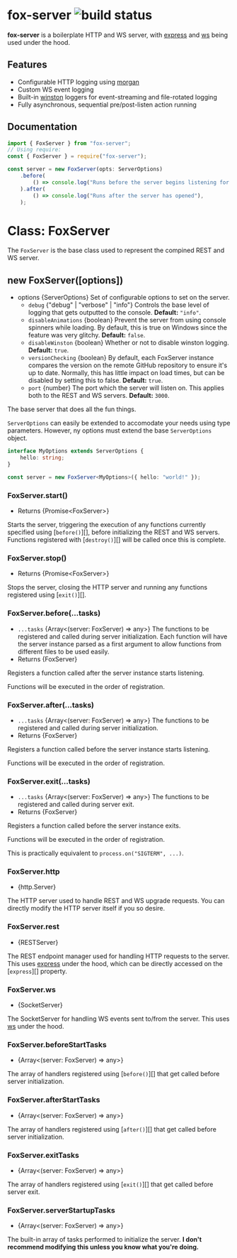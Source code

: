 # fox-server ![build status](https://github.com/orifoxx/fox-server/workflows/Mocha%20Test%20Suite/badge.svg)

**fox-server** is a boilerplate HTTP and WS server, with [express](https://npmjs.com/package/express) and [ws](https://npmjs.com/package/ws) being used under the hood.

## Features

-   Configurable HTTP logging using [morgan](https://npmjs.com/package/morgan)
-   Custom WS event logging
-   Built-in [winston](https://npmjs.com/package/winston) loggers for event-streaming and file-rotated logging
-   Fully asynchronous, sequential pre/post-listen action running

## Documentation

```ts
import { FoxServer } from "fox-server";
// Using require:
const { FoxServer } = require("fox-server");

const server = new FoxServer(opts: ServerOptions)
    .before(
        () => console.log("Runs before the server begins listening for requiests"),
    ).after(
        () => console.log("Runs after the server has opened"),
    );

```

# Class: FoxServer

The `FoxServer` is the base class used to represent the compined REST and WS server.

## new FoxServer([options])

-   options {ServerOptions} Set of configurable options to set on the server.
    -   `debug` {"debug" | "verbose" | "info"} Controls the base level of logging that gets outputted to the console. **Default:** `"info"`.
    -   `disableAnimations` {boolean} Prevent the server from using console spinners while loading. By default, this is true on Windows since the feature was very glitchy. **Default:** `false`.
    -   `disableWinston` {boolean} Whether or not to disable winston logging. **Default:** `true`.
    -   `versionChecking` {boolean} By default, each FoxServer instance compares the version on the remote GitHub repository to ensure it's up to date. Normally, this has little impact on load times, but can be disabled by setting this to false. **Default:** `true`.
    -   `port` {number} The port which the server will listen on. This applies both to the REST and WS servers. **Default:** `3000`.

The base server that does all the fun things.

`ServerOptions` can easily be extended to accomodate your needs using type parameters. However, ny options must extend the base `ServerOptions` object.

```ts
interface MyOptions extends ServerOptions {
	hello: string;
}

const server = new FoxServer<MyOptions>({ hello: "world!" });
```

### FoxServer.start()

-   Returns {Promise\<FoxServer\>}

Starts the server, triggering the execution of any functions currently specified using [`before()`][], before initializing the REST and WS servers. Functions registered with [`destroy()`][] will be called once this is complete.

### FoxServer.stop()

-   Returns {Promise\<FoxServer\>}

Stops the server, closing the HTTP server and running any functions registered using [`exit()`][].

### FoxServer.before(\...tasks\)

-   `...tasks` {Array\<(server: FoxServer) => any\>} The functions to be registered and called during server initialization. Each function will have the server instance parsed as a first argument to allow functions from different files to be used easily.
-   Returns {FoxServer}

Registers a function called after the server instance starts listening.

Functions will be executed in the order of registration.

### FoxServer.after(\...tasks\)

-   `...tasks` {Array\<(server: FoxServer) => any\>} The functions to be registered and called during server initialization.
-   Returns {FoxServer}

Registers a function called before the server instance starts listening.

Functions will be executed in the order of registration.

### FoxServer.exit(\...tasks\)

-   `...tasks` {Array\<(server: FoxServer) => any\>} The functions to be registered and called during server exit.
-   Returns {FoxServer}

Registers a function called before the server instance exits.

Functions will be executed in the order of registration.

This is practically equivalent to `process.on("SIGTERM", ...)`.

### FoxServer.http

-   {http.Server}

The HTTP server used to handle REST and WS upgrade requests. You can directly modify the HTTP server itself if you so desire.

### FoxServer.rest

-   {RESTServer}

The REST endpoint manager used for handling HTTP requests to the server. This uses [express](https://npmjs.com/packages/express) under the hood, which can be directly accessed on the [`express`][] property.

### FoxServer.ws

-   {SocketServer}

The SocketServer for handling WS events sent to/from the server. This uses [ws](https://npmjs.com/packages/ws) under the hood.

### FoxServer.beforeStartTasks

-   {Array\<(server: FoxServer) => any\>}

The array of handlers registered using [`before()`][] that get called before server initialization.

### FoxServer.afterStartTasks

-   {Array\<(server: FoxServer) => any\>}

The array of handlers registered using [`after()`][] that get called before server initialization.

### FoxServer.exitTasks

-   {Array\<(server: FoxServer) => any\>}

The array of handlers registered using [`exit()`][] that get called before server exit.

### FoxServer.serverStartupTasks

-   {Array\<(server: FoxServer) => any\>}

The built-in array of tasks performed to initialize the server. **I don't recommend modifying this unless you know what you're doing.**
